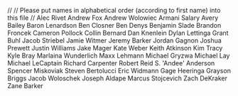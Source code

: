 //
// Please put names in alphabetical order (according to first name) into this file
//
Alec Rivet
Andrew Fox
Andrew Wolowiec
Armani Salary
Avery Bailey
Baron Lenardson
Ben Closner
Ben Denys
Benjamin Slade
Brandon Froncek
Cameron Pollock
Collin Bernard
Dan Knenlein
Dylan Lettinga
Grant Buhl
Jacob Striebel
Jamie Witmer
Jeremy Barker
Jordan Gagnon
Joshua Prewett
Justin Williams
Jake Mager
Kate Weber
Keith Atkinson
Kim Tracy
Kyle Bray
Marlaina Wunderlich
Maxx Lehmann
Michael Gryzwa
Michael Lay
Michael LeCaptain
Richard Carpenter 
Robert Reid
S. 'Andee' Anderson
Spencer Miskoviak
Steven Bertolucci
Eric Widmann
Gage Heeringa
Grayson Briggs
Jacob Woloschek
Joseph Aldape
Marcus Stojcevich
Zach DeKraker
Zane Barker


